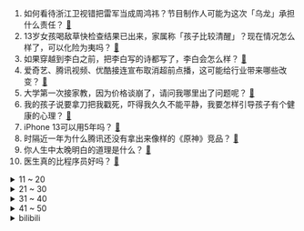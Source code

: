 1. 如何看待浙江卫视错把雷军当成周鸿祎？节目制作人可能为这次「乌龙」承担什么责任？ [:link:](https://www.zhihu.com/question/490382852)
2. 13岁女孩喝敌草快检查结果已出来，家属称「孩子比较清醒」？现在情况怎么样了，可以化险为夷吗？ [:link:](https://www.zhihu.com/question/490413635)
3. 如果穿越到李白之前，把李白写的诗都写了，李白会怎么样？ [:link:](https://www.zhihu.com/question/362535601)
4. 爱奇艺、腾讯视频、优酷接连宣布取消超前点播，这可能给行业带来哪些改变？ [:link:](https://www.zhihu.com/question/490544847)
5. 大学第一次接家教，因为价格谈崩了，请问我哪里出了问题呢？ [:link:](https://www.zhihu.com/question/481129142)
6. 我的孩子说要拿刀把我戳死，吓得我久久不能平静，我要怎样引导孩子有个健康的心理？ [:link:](https://www.zhihu.com/question/481836166)
7. iPhone 13可以用5年吗？ [:link:](https://www.zhihu.com/question/485003417)
8. 时隔近一年为什么腾讯还没有拿出来像样的《原神》竞品？ [:link:](https://www.zhihu.com/question/473981288)
9. 你人生中太晚明白的道理是什么？ [:link:](https://www.zhihu.com/question/470076571)
10. 医生真的比程序员好吗？ [:link:](https://www.zhihu.com/question/483390920)
<details>
<summary>11 ~ 20</summary>

11. 你认为小米手机Civi销量多少算可以，能否超过200万台？ [:link:](https://www.zhihu.com/question/489808065)
12. 2021-22 NBA 季前赛揭幕战，篮网 123:97 胜湖人，如何评价这场比赛？ [:link:](https://www.zhihu.com/question/490511357)
13. 23岁的你现在有什么了？ [:link:](https://www.zhihu.com/question/466947617)
14. 有什么是适合情侣间做的事情？ [:link:](https://www.zhihu.com/question/23415480)
15. 孩子成绩年级第一，但比较贪玩，有些骄傲。该如何培养孩子爱学习的习惯，改变他的状态？ [:link:](https://www.zhihu.com/question/479927158)
16. 有一个很漂亮的书房是怎样的一种体验？ [:link:](https://www.zhihu.com/question/37664691)
17. 新买了一个笔记本电脑，有哪些要注意的吗？ [:link:](https://www.zhihu.com/question/448396633)
18. 真的存在极小地域范围方言差异巨大的地方吗？ [:link:](https://www.zhihu.com/question/403131912)
19. 有什么生活文案推荐？ [:link:](https://www.zhihu.com/question/481396159)
20. 选择友谊还是成绩? [:link:](https://www.zhihu.com/question/490497096)
</details>
<details>
<summary>21 ~ 30</summary>

21. 高中生一天五个小时的睡眠够吗？ [:link:](https://www.zhihu.com/question/490231503)
22. 您可以送我一句很丧的句子吗? [:link:](https://www.zhihu.com/question/484472940)
23. 有哪些值得珍藏的人生感悟文案？ [:link:](https://www.zhihu.com/question/483729778)
24. 孙悟空改了生死簿，阎王为什么不改回去？ [:link:](https://www.zhihu.com/question/444695125)
25. 驴友非法穿越「鳌太线」失联 7 天，目前搜救情况如何？「鳌太线」 5 年死亡 46 人为何仍屡禁不止？ [:link:](https://www.zhihu.com/question/490412697)
26. 最新研究称「地球正在变得越来越暗，地球反照率显著下降」，这将带来哪些影响？是否与气候变暖有关？ [:link:](https://www.zhihu.com/question/490238218)
27. 「莫言路遥余秋雨」这句对子怎么对？ [:link:](https://www.zhihu.com/question/359189927)
28. 租房时，房东有权利强制让我给她一把房间的钥匙吗？ [:link:](https://www.zhihu.com/question/462612155)
29. 长得矮是不是没有生物优势？ [:link:](https://www.zhihu.com/question/490081979)
30. 汽车工程师是怎么看待汽车贴膜的？ [:link:](https://www.zhihu.com/question/302342854)
</details>
<details>
<summary>31 ~ 40</summary>

31. 如果凶手私下时对他的律师认了自己的罪行，可律师仍全力为他打赢了官司。这样可以被称之为称职吗？ [:link:](https://www.zhihu.com/question/471281291)
32. 遭涉酒驾逃逸者反抗，青岛交警李涌牺牲，事情经过如何？嫌疑人可能承担怎样的责任？ [:link:](https://www.zhihu.com/question/490541078)
33. 网络小说中的精血究竟是啥？ [:link:](https://www.zhihu.com/question/489208133)
34. 为什么谈恋爱很久的情侣，最后大都没能结婚？ [:link:](https://www.zhihu.com/question/461388898)
35. 二三百元一晚的酒店和七八百一晚的酒店区别大吗？主要区别在哪里？ [:link:](https://www.zhihu.com/question/486503426)
36. 广东将研究深圳经港珠澳大桥至珠海、澳门通道，释放了什么信号？有哪些信息值得关注？ [:link:](https://www.zhihu.com/question/490421821)
37. 2021年上映 的《长津湖》是否会超过2017年上映的《战狼2》票房从而一举夺得中国电影票房冠军吗？ [:link:](https://www.zhihu.com/question/471791736)
38. 人情世故是怎样慢慢学会的? [:link:](https://www.zhihu.com/question/433658322)
39. 如果把修真小说中“修真”改成“编程”会是什么样的？ [:link:](https://www.zhihu.com/question/338779063)
40. 会读书与会做人成正比吗？ [:link:](https://www.zhihu.com/question/489218390)
</details>
<details>
<summary>41 ~ 50</summary>

41. 《鱿鱼游戏》中为什么要塑造黄警官这一角色？ [:link:](https://www.zhihu.com/question/489041280)
42. 武汉一女子快递上现大段侮辱字眼，女子不要千元补偿「只想知道谁干的」，快递经手众多，有可能核查到真相吗？ [:link:](https://www.zhihu.com/question/490408648)
43. 2021 年诺贝尔生理学或医学奖授予温度和触觉受体的发现者，如何通俗地理解这一成果？ [:link:](https://www.zhihu.com/question/490579885)
44. 你在家里窗户目睹了对面单元楼窗户一个人杀人，但凶手发现你了还发出瘆人的微笑。以这为开头如何写故事？ [:link:](https://www.zhihu.com/question/467581606)
45. 为什么现在的初高中生很少穿长筒靴了？ [:link:](https://www.zhihu.com/question/366867822)
46. 为什么大街上穿「瑜伽裤」的女孩越来越多了？ [:link:](https://www.zhihu.com/question/482331957)
47. 中国传统饮食中有哪些贱物贵做的菜式？ [:link:](https://www.zhihu.com/question/489451884)
48. 如何看待 Python 3.9 以上的版本不再支持 Windows 7？ [:link:](https://www.zhihu.com/question/481576477)
49. 近 10 年内中国动漫有机会赶超日本动漫吗？ [:link:](https://www.zhihu.com/question/480368116)
50. 年轻人在找工作时把钱放首位合理吗？ [:link:](https://www.zhihu.com/question/489552124)
</details><details>
<summary>bilibili</summary>

1. 呜呜，这也太可爱了吧！胡桃摇玩具终于来了！ [:link:](//www.bilibili.com/video/BV1mf4y1F7vk)
2. 我们终于疯了！ [:link:](//www.bilibili.com/video/BV1bU4y1c7it)
3. 我又买了亿点点的盗版饮料 [:link:](//www.bilibili.com/video/BV1Pg411F7G3)
4. “犯 罪” [:link:](//www.bilibili.com/video/BV1Ph411H7G2)
5. 脏 鱼 游 戏 [:link:](//www.bilibili.com/video/BV1Gv411G7E1)
6. 这是个音乐游戏？！ [:link:](//www.bilibili.com/video/BV1y64y187PR)
7. 《原神》剧情PV-「人间至味」 [:link:](//www.bilibili.com/video/BV1yR4y1p7WX)
8. 【年度巨制】环计划：变傻【崩坏3同人大电影】 [:link:](//www.bilibili.com/video/BV1Bv411G7NP)
9. 用9块9的牛肉，能做出排队又限购的惠灵顿牛排包吗？ [:link:](//www.bilibili.com/video/BV1XT4y1Z7ym)
10. 对不起，这真的是最后亿期了 [:link:](//www.bilibili.com/video/BV1aU4y1c7vD)
<details>
<summary>11 ~ 20</summary>

11. 智 商 税 巧 克 力 [:link:](//www.bilibili.com/video/BV1ML411s7vU)
12. 99%的人不知道这些渠道能帮你找到所有想要资源！！！第2期 [:link:](//www.bilibili.com/video/BV17P4y187Kw)
13. 蜘蛛侠·叶问 [:link:](//www.bilibili.com/video/BV1w64y1h7r6)
14. 【4K60FPS】《仙剑奇侠传三》王炸神曲合集！每一首都是回忆！ [:link:](//www.bilibili.com/video/BV13L411s79L)
15. 胡歌一人分饰五角与自己对话：我们可以永远相信中国 [:link:](//www.bilibili.com/video/BV1Af4y1A7ZV)
16. 我把粉丝P成了小丑 [:link:](//www.bilibili.com/video/BV1Kv411G7sd)
17. 国 庆 放 假 0 元 购 [:link:](//www.bilibili.com/video/BV11u411f7zw)
18. 《我的童年被毁了！》 [:link:](//www.bilibili.com/video/BV13L411s7Pj)
19. up主，你的脸疼吗？2021年7月新番吐槽打脸大总结！【泛式】 [:link:](//www.bilibili.com/video/BV1N44y1t7uv)
20. 【原神动画】自制逐月节宣传动画 [:link:](//www.bilibili.com/video/BV1pv411G7RR)
</details>
<details>
<summary>21 ~ 30</summary>

21. 没错！当着漠叔面报警，是他接的电话 [:link:](//www.bilibili.com/video/BV1yf4y1j7PT)
22. 零 元 购，但 老 板 是 雷 神 【Ngana Rindu 原神版】 [:link:](//www.bilibili.com/video/BV1ah411H7cw)
23. 有很多事，只有坚持才能看到希望，而不是看到希望才去坚持 [:link:](//www.bilibili.com/video/BV1R34y1D7GL)
24. 谋权篡位（假的） [:link:](//www.bilibili.com/video/BV1Jb4y1a7wj)
25. 随机挑战凌晨版！居然摇到带女朋友去2000一晚的酒店… [:link:](//www.bilibili.com/video/BV1TU4y1P7LP)
26. 在西德当苏联间谍是什么体验？【硬核狠人10】 [:link:](//www.bilibili.com/video/BV1yL4y1z7k8)
27. 咦？我那么大一把扫把，刚刚还在扫地呢，咋就凭空消失了呢？ [:link:](//www.bilibili.com/video/BV1734y1U77F)
28. 【你做小本玩】找儿子！ [:link:](//www.bilibili.com/video/BV12R4y1p7E5)
29. 【喵☆酱】风与飞鸟【声优原创曲】 [:link:](//www.bilibili.com/video/BV1yf4y1F7Yj)
30. 【时代少年团】时代少年团的拍摄日常 [:link:](//www.bilibili.com/video/BV1WT4y1f7EF)
</details>
<details>
<summary>31 ~ 40</summary>

31. 当你被1000个卡慕追杀，但有一个真的卡慕混入其中！ [:link:](//www.bilibili.com/video/BV1p34y1U7Cx)
32. 【帕拉狗骑士】我揭开了这款游戏最有可能存在的神秘古文！【非百分百正确】 [:link:](//www.bilibili.com/video/BV1Zu411f7kU)
33. 大喜之日！看了都说配！9.3分港剧巅峰《义海豪情》P15 [:link:](//www.bilibili.com/video/BV1mT4y1Z74h)
34. 足坛真神TOP：C罗！传奇永不湮灭，魔王正在吟唱！ [:link:](//www.bilibili.com/video/BV1yL4y1z7oU)
35. 克苏鲁神话巅峰巨制，90年前的科幻恐怖神作《疯狂山脉》第一章 [:link:](//www.bilibili.com/video/BV1N341117J6)
36. 靠谱盘点136:恩怨局？RNG重回冰岛再续传奇！FNC上单:xiaohu是谁？他很牛吗？ [:link:](//www.bilibili.com/video/BV1Fq4y1Z745)
37. 男朋友不喜欢看帅哥？那我就… [:link:](//www.bilibili.com/video/BV1zf4y1F7t7)
38. 我遭受了一场无法抵抗的网络暴力 [:link:](//www.bilibili.com/video/BV1hR4y1n7DN)
39. 科莫多巨蜥没有致命细菌，还很爱干净…动物世界白看了 [:link:](//www.bilibili.com/video/BV1S64y187SM)
40. 【散人】年度最离谱 “我坑我自己”的自由i wanna（完结） [:link:](//www.bilibili.com/video/BV1134y1D7d1)
</details>
<details>
<summary>41 ~ 50</summary>

41. 花生不是生长在根上的！！！全网第一个拍出花生开花结果半个过程。拍摄了116天【延时摄影】 [:link:](//www.bilibili.com/video/BV1ou411f7Es)
42. 环球影城酒店吃惊测评：枕套毛巾不换，马桶不刷，别人喝过中药的杯子也不洗？ [:link:](//www.bilibili.com/video/BV1qb4y1a7vJ)
43. 我 是 金 子 做 的 [:link:](//www.bilibili.com/video/BV1kb4y117g4)
44. 女朋友竟然送我了一个电竞房！？人生无悔了 兄弟们！ [:link:](//www.bilibili.com/video/BV1qq4y1P7gk)
45. 【歌白】人是怎样通过熬夜把自己作死的？熬夜无法补救！如何改掉强迫性晚睡？ [:link:](//www.bilibili.com/video/BV1wP4y187fw)
46. 这一定是你们见过吹得最大的泡泡胶！ [:link:](//www.bilibili.com/video/BV1ch411H7m4)
47. 双雄7剧场版： 风 暴 龙 王 消 失 的 bug！ [:link:](//www.bilibili.com/video/BV1P341117zC)
48. 菜鸡互啄！笑到拍桌！开扒《奥特曼》系列史上最生草的单元回 [:link:](//www.bilibili.com/video/BV19f4y1j7ZM)
49. 当打开工作台超过3秒就会「爆炸」!! [:link:](//www.bilibili.com/video/BV1HR4y1n7EP)
50. 【原神剧场】提瓦特音乐庆典！ [:link:](//www.bilibili.com/video/BV1jT4y1Z7Bv)
</details>
<details>
<summary>51 ~ 60</summary>

51. 一个汉堡七人吃不完？能找到更大的我把头给你！【凭啥这么贵ep34-茉莉】 [:link:](//www.bilibili.com/video/BV1Df4y1F74Y)
52. 百万up主参加鱿鱼游戏 ！！！ [:link:](//www.bilibili.com/video/BV1fL411W7Zm)
53. 我真蚌埠住了！去蚌埠旅游2天2夜会好玩吗? [:link:](//www.bilibili.com/video/BV1wf4y1J7KX)
54. 【原神动画】是的，岩王帝君是我老公 [:link:](//www.bilibili.com/video/BV11P4y1b7Ad)
55. 【灵魂解说/明日方舟】2021全球总决赛 决胜局 （第五局） [:link:](//www.bilibili.com/video/BV1z3411y7wG)
56. 应该是今年点击最差的视频。。。 [:link:](//www.bilibili.com/video/BV1Hh411H7vy)
57. 【纪录片】冰血长津湖  超高清完整版 [:link:](//www.bilibili.com/video/BV12b4y1a7t5)
58. 重金求得隆江猪脚饭配方大公开，学会了能开店！ [:link:](//www.bilibili.com/video/BV1pL4y1z7jt)
59. 我是你清华得不到的人才 [:link:](//www.bilibili.com/video/BV1k34y1D7Vi)
60. 世界级爆款，全网大失望！结局真的崩了吗？逃杀惊悚片《鱿鱼游戏》下 [:link:](//www.bilibili.com/video/BV1eL4y1z7F5)
</details>
<details>
<summary>61 ~ 70</summary>

61. 圈圈圆圆圈圈 [:link:](//www.bilibili.com/video/BV1xR4y1n7r8)
62. 【原神/鉴赏】果子哥带你正直锅巴 [:link:](//www.bilibili.com/video/BV1Jh411H72C)
63. 一个人的汉化组！最孤独的中国玩家 [:link:](//www.bilibili.com/video/BV1n34y1U7Ar)
64. “谭警官啊！呵，tui！” [:link:](//www.bilibili.com/video/BV1HL4y1z7eU)
65. up爆肝500小时，雕刻原神凝光！ [:link:](//www.bilibili.com/video/BV12q4y1P73g)
66. B 站 白 嫖 现 状 [:link:](//www.bilibili.com/video/BV1i3411y72h)
67. 血赚！在英国跟着中国老太太花90元买一大盆牛尾骨 入口即化 [:link:](//www.bilibili.com/video/BV1Kv411G7kQ)
68. 【12分钟珍藏版】开国大典原始彩色影像 [:link:](//www.bilibili.com/video/BV1tL411s7wS)
69. 游乐园一日游。快乐而短暂的一天。 [:link:](//www.bilibili.com/video/BV1kT4y1Z7pN)
70. 国外专业音乐人如何评价腾格尔？ [:link:](//www.bilibili.com/video/BV1gf4y1J7kt)
</details>
<details>
<summary>71 ~ 80</summary>

71. 【原神整活】心海：你们嫌弃的眼神是几个意思？ [:link:](//www.bilibili.com/video/BV1sL4y1z7JS)
72. （这也能解说？！）北京地铁综合格斗赛2！混合双打！热血开战！ [:link:](//www.bilibili.com/video/BV1Qh411n75B)
73. 绝了！原来真有人会可爱到让木村拓哉都手足无措！ [:link:](//www.bilibili.com/video/BV1Tg411F7d1)
74. 【锅巴】穷开心 [:link:](//www.bilibili.com/video/BV1S64y187JJ)
75. 爆肝四个月！分镜与特效的结合 [:link:](//www.bilibili.com/video/BV1WT4y1Z7tL)
76. 挑战不可能！耗时24小时！史上最难的“约德尔唱法”！我学会了！ [:link:](//www.bilibili.com/video/BV1qU4y1c7xd)
77. 潮级瞄准已部署 [:link:](//www.bilibili.com/video/BV1eL4y1z7ia)
78. 不心动挑战！ 决战心动之巅！ [:link:](//www.bilibili.com/video/BV17f4y1J7fs)
79. 24个希腊字母到底读啥? 数学/物理老师直呼内行! [:link:](//www.bilibili.com/video/BV1d44y147bT)
80. 我算出了光头强多有钱！b站第一人！ [:link:](//www.bilibili.com/video/BV16Q4y1z7dr)
</details>
<details>
<summary>81 ~ 90</summary>

81. 牛蛙：我先发个朋友圈，蜥蜴：拿来吧你！ [:link:](//www.bilibili.com/video/BV17q4y1Z7uo)
82. 如果湖南卫视给《哈利波特》做预告 [:link:](//www.bilibili.com/video/BV17g411F7eq)
83. 社 交 牛 逼 社 招 新 [:link:](//www.bilibili.com/video/BV1TP4y1879T)
84. 为啥每个90后的手指上都有个伤疤？ [:link:](//www.bilibili.com/video/BV1vU4y1c7ez)
85. 【新宝岛】运动会保留节目（你敢点赞到二十万，我们就敢办全城巡演）〈已达成十万目标：去校长办公室教校长跳〉 [:link:](//www.bilibili.com/video/BV1kP4y1b72B)
86. 「误导向」感人短片《警察》 [:link:](//www.bilibili.com/video/BV11u411f7Az)
87. 当你威胁国会议员的时候，你就已经死了！党鞭在线教学如何反杀《纸牌屋》第5期 [:link:](//www.bilibili.com/video/BV1XU4y1c7oF)
88. 【金典】是你心动的牧场少女吗❤️dududu [:link:](//www.bilibili.com/video/BV1Lv411G7vu)
89. 【老旦花旦程派梅派青衣戏腔】京剧生惊艳演唱六首戏腔串烧｜毕业但没完全毕业的【416女团+编外人员】 [:link:](//www.bilibili.com/video/BV1jg411F7Np)
90. “愿爱如深秋渐晚渐浓” [:link:](//www.bilibili.com/video/BV1pb4y1a7WA)
</details>
<details>
<summary>91 ~ 100</summary>

91. 这大概就是友情吧，好感动啊！ [:link:](//www.bilibili.com/video/BV14b4y1a783)
92. 零元购不如跳舞【猛男版】Ngana Rindu [:link:](//www.bilibili.com/video/BV1FT4y1o7wS)
93. 复刻网络上2000万播放的“恐龙蛋”，8层夹心！究竟是什么味？ [:link:](//www.bilibili.com/video/BV12q4y1R7F9)
94. 国家记忆版错位时空 [:link:](//www.bilibili.com/video/BV1uL411s7FR)
95. 当你经验值改变就会「变换形态」！！ [:link:](//www.bilibili.com/video/BV1k44y147tr)
96. 【C菌】曾经逼疯无数玩家的游戏又更新了 这次难度高得离谱...《黑暗欺骗》第四章医院关 [:link:](//www.bilibili.com/video/BV1sb4y117A4)
97. 【医学奇迹】就离谱！理发师操刀治百病？| 一场直播手术，死亡率300% [:link:](//www.bilibili.com/video/BV1eT4y1Z7gg)
98. 极限12小时作歌！如果不被大家认可就要当我面把歌删除！太恐怖了！ [:link:](//www.bilibili.com/video/BV1E34y1U7Lb)
99. 内容看完极度舒适 [:link:](//www.bilibili.com/video/BV1oq4y1P745)
100. 基本不懂式？一哥给你讲清楚公式内核！ [:link:](//www.bilibili.com/video/BV15q4y1Z74W)
</details></details>